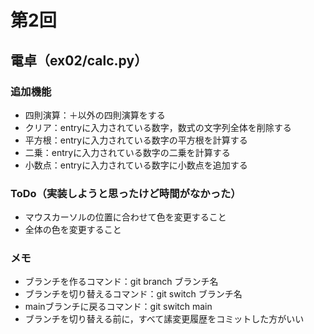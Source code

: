# 第2回
## 電卓（ex02/calc.py）
### 追加機能
- 四則演算：＋以外の四則演算をする
- クリア：entryに入力されている数字，数式の文字列全体を削除する
- 平方根：entryに入力されている数字の平方根を計算する
- 二乗：entryに入力されている数字の二乗を計算する
- 小数点：entryに入力されている数字に小数点を追加する
### ToDo（実装しようと思ったけど時間がなかった）
- マウスカーソルの位置に合わせて色を変更すること
- 全体の色を変更すること
### メモ
- ブランチを作るコマンド：git branch ブランチ名
- ブランチを切り替えるコマンド：git switch ブランチ名
- mainブランチに戻るコマンド：git switch main
- ブランチを切り替える前に，すべて䛾変更履歴をコミットした方がいい